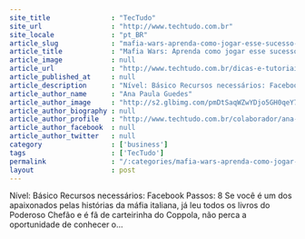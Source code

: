 ```yaml
---
site_title               : "TecTudo"
site_url                 : "http://www.techtudo.com.br"
site_locale              : "pt_BR"
article_slug             : "mafia-wars-aprenda-como-jogar-esse-sucesso-do-facebook"
article_title            : "Mafia Wars: Aprenda como jogar esse sucesso do Facebook"
article_image            : null
article_url              : "http://www.techtudo.com.br/dicas-e-tutoriais/noticia/2011/07/mafia-wars-aprenda-como-jogar-esse-sucesso-do-facebook.html"
article_published_at     : null
article_description      : "Nível: Básico Recursos necessários: Facebook Passos: 8 Se você é um dos apaixonados pelas histórias da máfia italiana, já leu todos os livros do Poderoso Chefão e é fã de carteirinha do Coppola, não perca a oportunidade de conhecer o..."
article_author_name      : "Ana Paula Guedes"
article_author_image     : "http://s2.glbimg.com/pmDtSaqWZwYDjo5GH0qeY7gdZ4M=/30x30/s2.glbimg.com/DarLJC72J7YuYlCqXoqu2DVEu3U=/140x140/s.glbimg.com/po/tt2/f/original/2013/11/12/ana_paula_guedes_perfil.jpg"
article_author_biography : null
article_author_profile   : "http://www.techtudo.com.br/colaborador/ana-paula-guedes.html"
article_author_facebook  : null
article_author_twitter   : null
category                 : ['business']
tags                     : ['TecTudo']
permalink                : "/:categories/mafia-wars-aprenda-como-jogar-esse-sucesso-do-facebook/"
layout                   : post
---
```


Nível: Básico Recursos necessários: Facebook Passos: 8 Se você é um dos apaixonados pelas histórias da máfia italiana, já leu todos os livros do Poderoso Chefão e é fã de carteirinha do Coppola, não perca a oportunidade de conhecer o...
